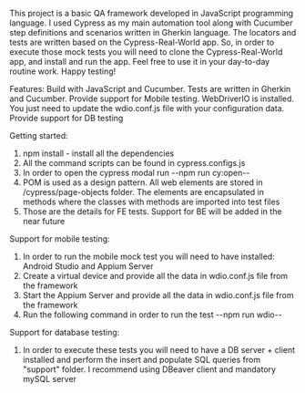 This project is a basic QA framework developed in JavaScript programming language. I used Cypress as my main automation tool along with Cucumber step definitions and scenarios written in Gherkin language. The locators and tests are written based on the Cypress-Real-World app. So, in order to execute those mock tests you will need to clone the Cypress-Real-World app, and install and run the app. Feel free to use it in your day-to-day routine work. 
Happy testing!

Features: 
Build with JavaScript and Cucumber. Tests are written in Gherkin and Cucumber. 
Provide support for Mobile testing. WebDriverIO is installed. You just need to update the wdio.conf.js file with your configuration data.
Provide support for DB testing

Getting started: 
1. npm install - install all the dependencies
2. All the command scripts can be found in cypress.configs.js
3. In order to open the cypress modal run --npm run cy:open--
4. POM is used as a design pattern. All web elements are stored in /cypress/page-objects folder. The elements are encapsulated in methods where the classes with methods are imported into test files
5. Those are the details for FE tests. Support for BE will be added in the near future

Support for mobile testing:
1. In order to run the mobile mock test you will need to have installed: Android Studio and Appium Server
2. Create a virtual device and provide all the data in wdio.conf.js file from the framework
3. Start the Appium Server and provide all the data in wdio.conf.js file from the framework
4. Run the following command in order to run the test --npm run wdio--

Support for database testing: 
1. In order to execute these tests you will need to have a DB server + client installed and perform the insert and populate SQL queries from "support" folder. I recommend using DBeaver client and mandatory mySQL server



